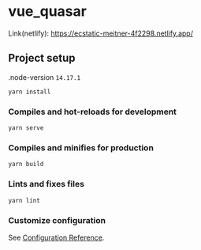 # vue_quasar
Link(netlify): https://ecstatic-meitner-4f2298.netlify.app/

## Project setup
.node-version
`14.17.1`

```
yarn install
```

### Compiles and hot-reloads for development
```
yarn serve
```

### Compiles and minifies for production
```
yarn build
```

### Lints and fixes files
```
yarn lint
```

### Customize configuration
See [Configuration Reference](https://cli.vuejs.org/config/).
